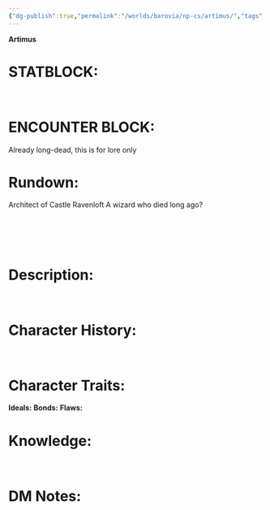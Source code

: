 ```yaml
---
{"dg-publish":true,"permalink":"/worlds/barovia/np-cs/artimus/","tags":["Barovia"]}
---
```


**Artimus**


# **STATBLOCK:**
 

# **ENCOUNTER BLOCK:**

Already long-dead, this is for lore only

# **Rundown:**

Architect of Castle Ravenloft
A wizard who died long ago?

#  

# **Description:**

 

# **Character History:**

 
 
 

# **Character Traits:** 
**Ideals:**
**Bonds:**
**Flaws:**

# **Knowledge:**

 
 

# **DM Notes:**

